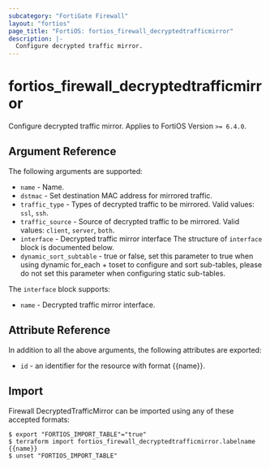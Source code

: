```yaml
---
subcategory: "FortiGate Firewall"
layout: "fortios"
page_title: "FortiOS: fortios_firewall_decryptedtrafficmirror"
description: |-
  Configure decrypted traffic mirror.
---
```


# fortios_firewall_decryptedtrafficmirror
Configure decrypted traffic mirror. Applies to FortiOS Version `>= 6.4.0`.

## Argument Reference

The following arguments are supported:

* `name` - Name.
* `dstmac` - Set destination MAC address for mirrored traffic.
* `traffic_type` - Types of decrypted traffic to be mirrored. Valid values: `ssl`, `ssh`.
* `traffic_source` - Source of decrypted traffic to be mirrored. Valid values: `client`, `server`, `both`.
* `interface` - Decrypted traffic mirror interface The structure of `interface` block is documented below.
* `dynamic_sort_subtable` - true or false, set this parameter to true when using dynamic for_each + toset to configure and sort sub-tables, please do not set this parameter when configuring static sub-tables.

The `interface` block supports:

* `name` - Decrypted traffic mirror interface.


## Attribute Reference

In addition to all the above arguments, the following attributes are exported:
* `id` - an identifier for the resource with format {{name}}.

## Import

Firewall DecryptedTrafficMirror can be imported using any of these accepted formats:
```
$ export "FORTIOS_IMPORT_TABLE"="true"
$ terraform import fortios_firewall_decryptedtrafficmirror.labelname {{name}}
$ unset "FORTIOS_IMPORT_TABLE"
```
